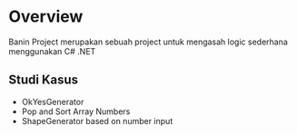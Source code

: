 # Overview
Banin Project merupakan sebuah project untuk mengasah logic sederhana menggunakan C# .NET

## Studi Kasus
- OkYesGenerator
- Pop and Sort Array Numbers
- ShapeGenerator based on number input